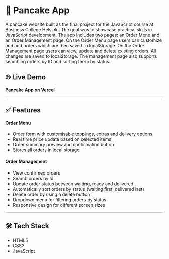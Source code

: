 # 🥞 Pancake App

A pancake website built as the final project for the JavaScript course at Business College Helsinki. The goal was to showcase practical skills in JavaScript development. The app includes two pages: an Order Menu and an Order Management page. On the Order Menu page users can customize and add orders which are then saved to localStorage. On the Order Management page users can view, update and delete existing orders. All changes are saved to localStorage. The management page also supports searching orders by ID and sorting them by status.


## 🌐 Live Demo
[**Pancake App on Vercel**](https://pancake-maker-xi.vercel.app/)

_____

## ✅ Features
#### Order Menu
* Order form with customisable toppings, extras and delivery options
* Real time price update based on selected items
* Order summary preview and confirmation button
* Stores all orders in local storage

#### Order Management
* View confirmed orders 
* Search orders by Id
* Update order status between waiting, ready and delivered
* Automatically sort orders by status (waiting first, delivered last)
* Delete order by using a delete button
*  Dropdown menu for filtering orders by status
* Responsive design for different screen sizes




 ____

## 🛠️ Tech Stack
* HTML5
* CSS3
* JavaScript
